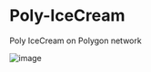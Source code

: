# Poly-IceCream
Poly IceCream on Polygon network


![image](https://cdn.discordapp.com/attachments/985090664570187856/1036467956529500170/p-icecream-600.png)
